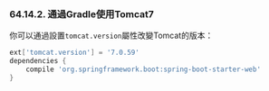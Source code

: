 ### 64.14.2. 通過Gradle使用Tomcat7

你可以通過設置`tomcat.version`屬性改變Tomcat的版本：
```gradle
ext['tomcat.version'] = '7.0.59'
dependencies {
    compile 'org.springframework.boot:spring-boot-starter-web'
}
```
